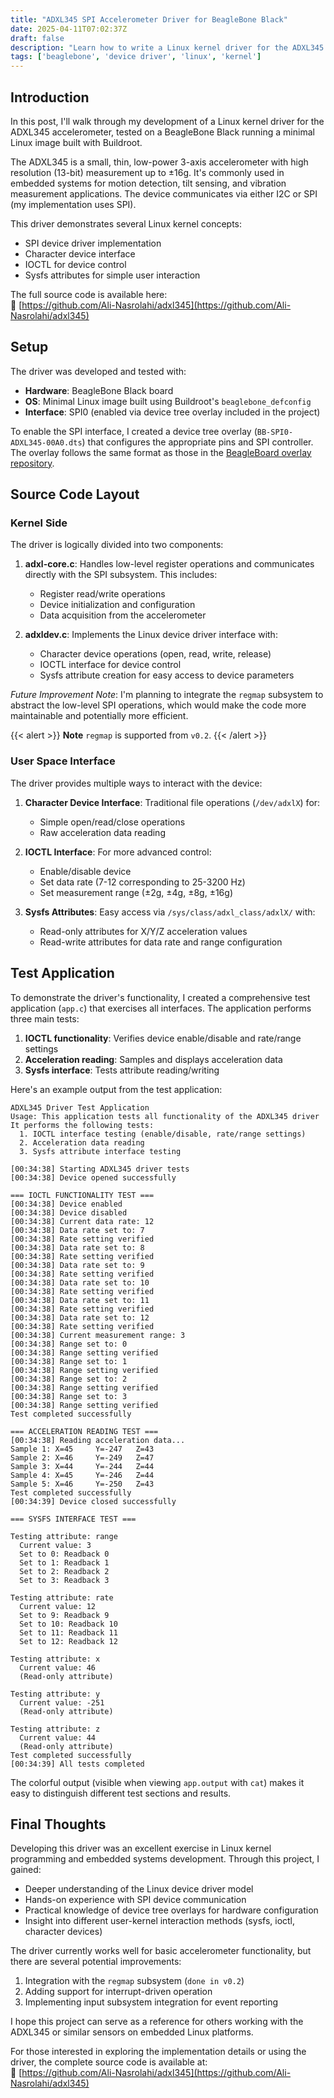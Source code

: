 ```yaml
---
title: "ADXL345 SPI Accelerometer Driver for BeagleBone Black"
date: 2025-04-11T07:02:37Z
draft: false
description: "Learn how to write a Linux kernel driver for the ADXL345 accelerometer using SPI on BeagleBone Black. This step-by-step guide covers SPI communication, device tree overlays, character device interface, IOCTL commands, and sysfs attributes, with full source code on GitHub. Perfect for embedded Linux developers working on sensor drivers, motion detection, or SPI peripherals—includes Buildroot integration and a test application for validation."
tags: ['beaglebone', 'device driver', 'linux', 'kernel']
---
```


## Introduction

In this post, I'll walk through my development of a Linux kernel driver for the ADXL345 accelerometer, tested on a BeagleBone Black running a minimal Linux image built with Buildroot.

The ADXL345 is a small, thin, low-power 3-axis accelerometer with high resolution (13-bit) measurement up to ±16g. It's commonly used in embedded systems for motion detection, tilt sensing, and vibration measurement applications. The device communicates via either I2C or SPI (my implementation uses SPI).

This driver demonstrates several Linux kernel concepts:

- SPI device driver implementation
- Character device interface
- IOCTL for device control
- Sysfs attributes for simple user interaction

The full source code is available here:  
📌 [https://github.com/Ali-Nasrolahi/adxl345](https://github.com/Ali-Nasrolahi/adxl345)

## Setup

The driver was developed and tested with:

- **Hardware**: BeagleBone Black board
- **OS**: Minimal Linux image built using Buildroot's `beaglebone_defconfig`
- **Interface**: SPI0 (enabled via device tree overlay included in the project)

To enable the SPI interface, I created a device tree overlay (`BB-SPI0-ADXL345-00A0.dts`) that configures the appropriate pins and SPI controller. The overlay follows the same format as those in the [BeagleBoard overlay repository](https://github.com/beagleboard/bb.org-overlays/tree/master).

## Source Code Layout

### Kernel Side

The driver is logically divided into two components:

1. **adxl-core.c**: Handles low-level register operations and communicates directly with the SPI subsystem. This includes:
   - Register read/write operations
   - Device initialization and configuration
   - Data acquisition from the accelerometer

2. **adxldev.c**: Implements the Linux device driver interface with:
   - Character device operations (open, read, write, release)
   - IOCTL interface for device control
   - Sysfs attribute creation for easy access to device parameters

*Future Improvement Note*: I'm planning to integrate the `regmap` subsystem to abstract the low-level SPI operations, which would make the code more maintainable and potentially more efficient.

{{< alert >}}
**Note** `regmap` is supported from `v0.2`.
{{< /alert >}}

### User Space Interface

The driver provides multiple ways to interact with the device:

1. **Character Device Interface**: Traditional file operations (`/dev/adxlX`) for:
   - Simple open/read/close operations
   - Raw acceleration data reading

2. **IOCTL Interface**: For more advanced control:
   - Enable/disable device
   - Set data rate (7-12 corresponding to 25-3200 Hz)
   - Set measurement range (±2g, ±4g, ±8g, ±16g)

3. **Sysfs Attributes**: Easy access via `/sys/class/adxl_class/adxlX/` with:
   - Read-only attributes for X/Y/Z acceleration values
   - Read-write attributes for data rate and range configuration

## Test Application

To demonstrate the driver's functionality, I created a comprehensive test application (`app.c`) that exercises all interfaces. The application performs three main tests:

1. **IOCTL functionality**: Verifies device enable/disable and rate/range settings
2. **Acceleration reading**: Samples and displays acceleration data
3. **Sysfs interface**: Tests attribute reading/writing

Here's an example output from the test application:

```plaintext
ADXL345 Driver Test Application
Usage: This application tests all functionality of the ADXL345 driver
It performs the following tests:
  1. IOCTL interface testing (enable/disable, rate/range settings)
  2. Acceleration data reading
  3. Sysfs attribute interface testing

[00:34:38] Starting ADXL345 driver tests
[00:34:38] Device opened successfully

=== IOCTL FUNCTIONALITY TEST ===
[00:34:38] Device enabled
[00:34:38] Device disabled
[00:34:38] Current data rate: 12
[00:34:38] Data rate set to: 7
[00:34:38] Rate setting verified
[00:34:38] Data rate set to: 8
[00:34:38] Rate setting verified
[00:34:38] Data rate set to: 9
[00:34:38] Rate setting verified
[00:34:38] Data rate set to: 10
[00:34:38] Rate setting verified
[00:34:38] Data rate set to: 11
[00:34:38] Rate setting verified
[00:34:38] Data rate set to: 12
[00:34:38] Rate setting verified
[00:34:38] Current measurement range: 3
[00:34:38] Range set to: 0
[00:34:38] Range setting verified
[00:34:38] Range set to: 1
[00:34:38] Range setting verified
[00:34:38] Range set to: 2
[00:34:38] Range setting verified
[00:34:38] Range set to: 3
[00:34:38] Range setting verified
Test completed successfully

=== ACCELERATION READING TEST ===
[00:34:38] Reading acceleration data...
Sample 1: X=45     Y=-247   Z=43    
Sample 2: X=46     Y=-249   Z=47    
Sample 3: X=44     Y=-244   Z=44    
Sample 4: X=45     Y=-246   Z=44    
Sample 5: X=46     Y=-250   Z=43    
Test completed successfully
[00:34:39] Device closed successfully

=== SYSFS INTERFACE TEST ===

Testing attribute: range
  Current value: 3
  Set to 0: Readback 0
  Set to 1: Readback 1
  Set to 2: Readback 2
  Set to 3: Readback 3

Testing attribute: rate
  Current value: 12
  Set to 9: Readback 9
  Set to 10: Readback 10
  Set to 11: Readback 11
  Set to 12: Readback 12

Testing attribute: x
  Current value: 46
  (Read-only attribute)

Testing attribute: y
  Current value: -251
  (Read-only attribute)

Testing attribute: z
  Current value: 44
  (Read-only attribute)
Test completed successfully
[00:34:39] All tests completed
```

The colorful output (visible when viewing `app.output` with `cat`) makes it easy to distinguish different test sections and results.

## Final Thoughts

Developing this driver was an excellent exercise in Linux kernel programming and embedded systems development. Through this project, I gained:

- Deeper understanding of the Linux device driver model
- Hands-on experience with SPI device communication
- Practical knowledge of device tree overlays for hardware configuration
- Insight into different user-kernel interaction methods (sysfs, ioctl, character devices)

The driver currently works well for basic accelerometer functionality, but there are several potential improvements:

1. Integration with the `regmap` subsystem (`done in v0.2`)
2. Adding support for interrupt-driven operation
3. Implementing input subsystem integration for event reporting

I hope this project can serve as a reference for others working with the ADXL345 or similar sensors on embedded Linux platforms.

For those interested in exploring the implementation details or using the driver, the complete source code is available at:  
🔗 [https://github.com/Ali-Nasrolahi/adxl345](https://github.com/Ali-Nasrolahi/adxl345)
